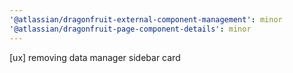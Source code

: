 ```yaml
---
'@atlassian/dragonfruit-external-component-management': minor
'@atlassian/dragonfruit-page-component-details': minor
---
```


[ux] removing data manager sidebar card
